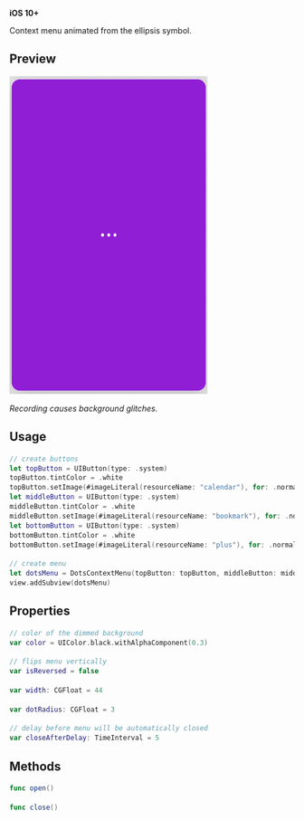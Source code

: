 **iOS 10+**

Context menu animated from the ellipsis symbol.

## Preview

![Preview](preview.gif)

*Recording causes background glitches.*

## Usage

```swift
// create buttons
let topButton = UIButton(type: .system)
topButton.tintColor = .white
topButton.setImage(#imageLiteral(resourceName: "calendar"), for: .normal)
let middleButton = UIButton(type: .system)
middleButton.tintColor = .white
middleButton.setImage(#imageLiteral(resourceName: "bookmark"), for: .normal)
let bottomButton = UIButton(type: .system)
bottomButton.tintColor = .white
bottomButton.setImage(#imageLiteral(resourceName: "plus"), for: .normal)

// create menu
let dotsMenu = DotsContextMenu(topButton: topButton, middleButton: middleButton, bottomButton: bottomButton)
view.addSubview(dotsMenu)
```

## Properties

```swift
// color of the dimmed background
var color = UIColor.black.withAlphaComponent(0.3)

// flips menu vertically
var isReversed = false

var width: CGFloat = 44

var dotRadius: CGFloat = 3

// delay before menu will be automatically closed
var closeAfterDelay: TimeInterval = 5
```

## Methods

```swift
func open()

func close()
```
